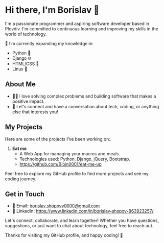 # Hi there, I'm Borislav 👋

I'm a passionate programmer and aspiring software developer based in Plovdiv. I'm committed to continuous learning and improving my skills in the world of technology. 

🌱 I’m currently expanding my knowledge in:

- Python 🐍
- Django 🌐
- HTML/CSS 🎨
- Linux 🐧

## About Me

- 👨‍💻 I love solving complex problems and building software that makes a positive impact.
- 💬 Let's connect and have a conversation about tech, coding, or anything else that interests you!

## My Projects

Here are some of the projects I've been working on:.
1. **Eat me**
   - A Web App for managing your macros and meals.
   - Technologies used: Python, Django, jQuery, Bootstrap.
   - https://github.com/Bibin0001/eat-me-up

Feel free to explore my GitHub profile to find more projects and see my coding journey.

## Get in Touch

- 📧 Email: borislav.shopovv0000@gmail.com
- 💼 LinkedIn: https://www.linkedin.com/in/borislav-shopov-863923257/

Let's connect, collaborate, and learn together! Whether you have questions, suggestions, or just want to chat about technology, feel free to reach out.

Thanks for visiting my GitHub profile, and happy coding! 🚀
